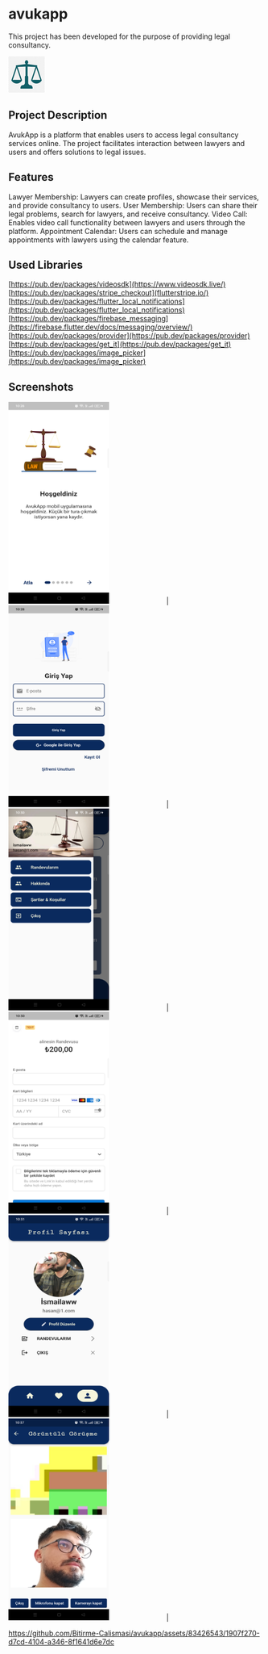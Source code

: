 # avukapp

This project has been developed for the purpose of providing legal consultancy.

![Proje Logo](assets/images/ic_launcher.png)


## Project Description

AvukApp is a platform that enables users to access legal consultancy services online. The project facilitates interaction between lawyers and users and offers solutions to legal issues.


## Features

Lawyer Membership: Lawyers can create profiles, showcase their services, and provide consultancy to users.
User Membership: Users can share their legal problems, search for lawyers, and receive consultancy.
Video Call: Enables video call functionality between lawyers and users through the platform.
Appointment Calendar: Users can schedule and manage appointments with lawyers using the calendar feature.

## Used Libraries

[https://pub.dev/packages/videosdk](https://www.videosdk.live/)
[https://pub.dev/packages/stripe_checkout](flutterstripe.io/)
[https://pub.dev/packages/flutter_local_notifications](https://pub.dev/packages/flutter_local_notifications)
[https://pub.dev/packages/firebase_messaging](https://firebase.flutter.dev/docs/messaging/overview/)
[https://pub.dev/packages/provider](https://pub.dev/packages/provider)
[https://pub.dev/packages/get_it](https://pub.dev/packages/get_it)
[https://pub.dev/packages/image_picker](https://pub.dev/packages/image_picker)


## Screenshots

<img src="assets/proje_img/1.png" alt=" " width="200" height="400" style=" margin-right: 110px;"> | 
<img src="assets/proje_img/2.png" alt=" " width="200" height="400" style=" margin-right: 110px;"> | 
<img src="assets/proje_img/3.png" alt=" " width="200" height="400" style=" margin-right: 110px;"> |  
<img src="assets/proje_img/4.png" alt=" " width="200" height="400" style=" margin-right: 110px;"> | 
<img src="assets/proje_img/5.png" alt=" " width="200" height="400" style=" margin-right: 110px;"> | 
<img src="assets/proje_img/6.png" alt=" " width="200" height="400" style=" margin-right: 110px;"> |  



https://github.com/Bitirme-Calismasi/avukapp/assets/83426543/1907f270-d7cd-4104-a346-8f1641d6e7dc


